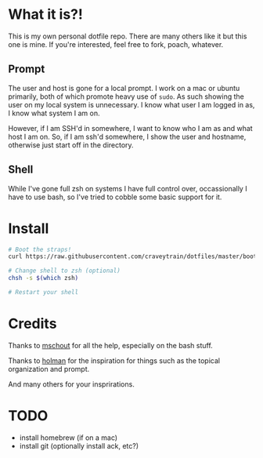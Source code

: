 # What it is?!
This is my own personal dotfile repo. There are many others like it but this one is mine. If you're interested, feel free to fork, poach, whatever.

## Prompt

The user and host is gone for a local prompt. I work on a mac or ubuntu primarily, both of which promote heavy use of `sudo`. As such showing the user on my local system is unnecessary. I know what user I am logged in as, I know what system I am on.

However, if I am SSH'd in somewhere, I want to know who I am as and what host I am on. So, if I am ssh'd somewhere, I show the user and hostname, otherwise just start off in the directory.

## Shell

While I've gone full zsh on systems I have full control over, occassionally I have to use bash, so I've tried to cobble some basic support for it.

# Install

```sh
# Boot the straps!
curl https://raw.githubusercontent.com/craveytrain/dotfiles/master/bootstrap | sh

# Change shell to zsh (optional)
chsh -s $(which zsh)

# Restart your shell
```

# Credits
Thanks to [mschout](https://github.com/mschout) for all the help, especially on the bash stuff.

Thanks to [holman](https://github.com/holman) for the inspiration for things such as the topical organization and prompt.

And many others for your insprirations.

# TODO
- install homebrew (if on a mac)
- install git (optionally install ack, etc?)
